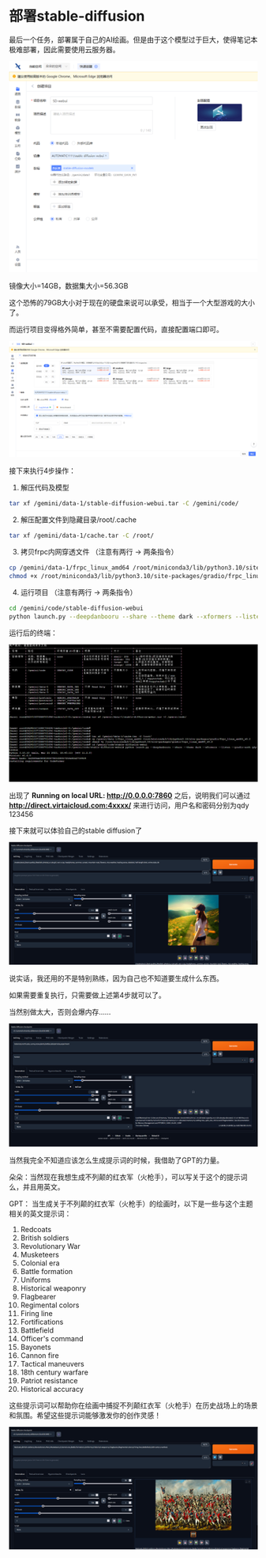 # 部署stable-diffusion

最后一个任务，部署属于自己的AI绘画。但是由于这个模型过于巨大，使得笔记本极难部署，因此需要使用云服务器。


![新建项目](/img/virtaicloud14.png)

镜像大小=14GB，数据集大小=56.3GB

这个恐怖的79GB大小对于现在的硬盘来说可以承受，相当于一个大型游戏的大小了。

而运行项目变得格外简单，甚至不需要配置代码，直接配置端口即可。

![新建项目](/img/virtaicloud15.png)


接下来执行4步操作：

1. 解压代码及模型 
``` bash
tar xf /gemini/data-1/stable-diffusion-webui.tar -C /gemini/code/
``` 
2. 解压配置文件到隐藏目录/root/.cache 
``` bash
tar xf /gemini/data-1/cache.tar -C /root/ 
```
3. 拷贝frpc内网穿透文件 （注意有两行 -> 两条指令）
``` bash
cp /gemini/data-1/frpc_linux_amd64 /root/miniconda3/lib/python3.10/site-packages/gradio/frpc_linux_amd64_v0.2
chmod +x /root/miniconda3/lib/python3.10/site-packages/gradio/frpc_linux_amd64_v0.2
```
4. 运行项目 （注意有两行 -> 两条指令）
``` bash
cd /gemini/code/stable-diffusion-webui
python launch.py --deepdanbooru --share --theme dark --xformers --listen --gradio-auth qdy:123456
```

运行后的终端：

![新建项目](/img/virtaicloud16.png)

出现了 **Running on local URL:  http://0.0.0.0:7860** 之后，说明我们可以通过 **http://direct.virtaicloud.com:4xxxx/** 来进行访问，用户名和密码分别为qdy 123456

接下来就可以体验自己的stable diffusion了

![新建项目](/img/virtaicloud17.png)

说实话，我还用的不是特别熟练，因为自己也不知道要生成什么东西。

如果需要重复执行，只需要做上述第4步就可以了。

当然别做太大，否则会爆内存……

![新建项目](/img/virtaicloud18.png)

当然我完全不知道应该怎么生成提示词的时候，我借助了GPT的力量。

朵朵：当然现在我想生成不列颠的红衣军（火枪手），可以写关于这个的提示词么，并且用英文。

GPT：
当生成关于不列颠的红衣军（火枪手）的绘画时，以下是一些与这个主题相关的英文提示词：

1. Redcoats
2. British soldiers
3. Revolutionary War
4. Musketeers
5. Colonial era
6. Battle formation
7. Uniforms
8. Historical weaponry
9. Flagbearer
10. Regimental colors
11. Firing line
12. Fortifications
13. Battlefield
14. Officer's command
15. Bayonets
16. Cannon fire
17. Tactical maneuvers
18. 18th century warfare
19. Patriot resistance
20. Historical accuracy

这些提示词可以帮助你在绘画中捕捉不列颠红衣军（火枪手）在历史战场上的场景和氛围。希望这些提示词能够激发你的创作灵感！

![新建项目](/img/virtaicloud19.png)